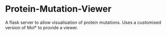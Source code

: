 # Protein-Mutation-Viewer
A flask server to allow visualisation of protein mutations.
Uses a customised version of Mol* to provide a viewer.
